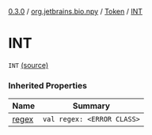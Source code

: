 [0.3.0](../../index.md) / [org.jetbrains.bio.npy](../index.md) / [Token](index.md) / [INT](.)

# INT

`INT` [(source)](https://github.com/JetBrains-Research/npy/blob/0.3.0/src/main/kotlin/org/jetbrains/bio/npy/Support.kt#L71)

### Inherited Properties

| Name | Summary |
|---|---|
| [regex](regex.md) | `val regex: <ERROR CLASS>` |
